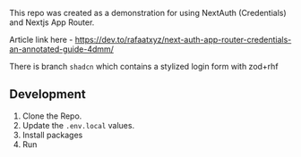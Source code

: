 This repo was created as a demonstration for using NextAuth (Credentials) and Nextjs App Router. 

Article link here - https://dev.to/rafaatxyz/next-auth-app-router-credentials-an-annotated-guide-4dmm/

There is branch `shadcn` which contains a stylized login form with zod+rhf

## Development

1. Clone the Repo.
2. Update the `.env.local` values.
3. Install packages
4. Run

